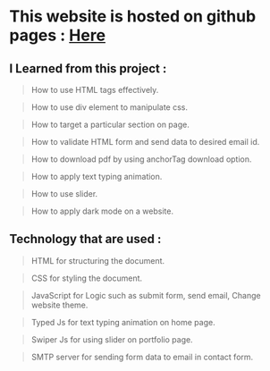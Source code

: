 # This website is hosted on github pages : [Here](https://abk-reurana.github.io/myPortfolio/)

## I Learned from this project :
> How to use HTML tags effectively.

> How to use div element to manipulate css.

> How to target a particular section on page.

> How to validate HTML form and send data to desired email id.

> How to download pdf by using anchorTag download option.

> How to apply text typing animation.

> How to use slider.

> How to apply dark mode on a website. 

## Technology that are used :
> HTML for structuring the document.

> CSS for styling the document.

> JavaScript for Logic such as submit form, send email, Change website theme.

> Typed Js for text typing animation on home page.

> Swiper Js for using slider on portfolio page.

> SMTP server for sending form data to email in contact form.
